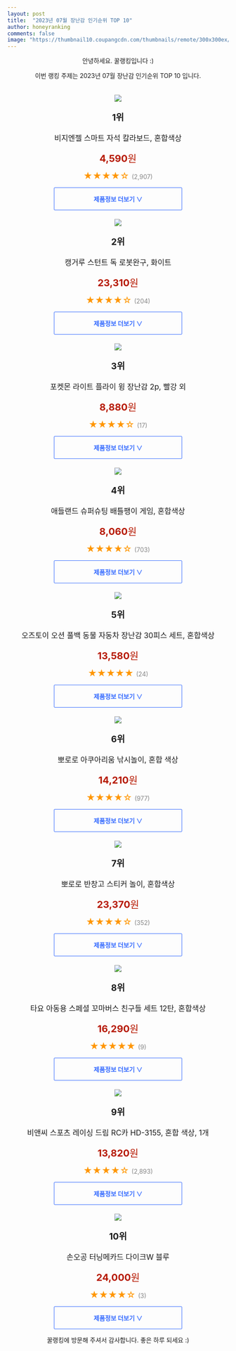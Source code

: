 ```yaml
---
layout: post
title:  "2023년 07월 장난감 인기순위 TOP 10"
author: honeyranking
comments: false
image: "https://thumbnail10.coupangcdn.com/thumbnails/remote/300x300ex/image/retail/images/59580913052100-989a27b0-f501-474e-b514-294f05299f3a.jpg"
---
```

<p style="text-align: center;">안녕하세요. 꿀랭킹입니다 :)</p>
<p style="text-align: center;">이번 랭킹 주제는 2023년 07월 장난감 인기순위 TOP 10 입니다.</p><center><img src="https://thumbnail10.coupangcdn.com/thumbnails/remote/300x300ex/image/retail/images/59580913052100-989a27b0-f501-474e-b514-294f05299f3a.jpg" style="margin-top:20px" /></center><p style="text-align: center; font-size: 20px"><b>1위</b></p><p style="text-align: center; font-size: 17px">비지엔젤 스마트 자석 칼라보드, 혼합색상</p><p style="text-align: center;"><span style="color: #b61800; font-size: 22px;"><b>4,590</b>원</span></p><p style="text-align: center;"><span style="color: #ff9600; font-size: 20px;">★★★★☆ </span><span style="color: #878787;">(2,907)</span></p><center><a href="https://link.coupang.com/a/3sFdO"><div style="font-size: 14px; display: inline-block; padding: 15px 90px; color: #346aff; border-radius: 2px; border: 1px solid #346aff; cursor: pointer;"><b>제품정보 더보기 &or;</b></div></a></center><center><img src="https://thumbnail7.coupangcdn.com/thumbnails/remote/300x300ex/image/retail/images/2022/09/06/14/8/b877bcba-5271-4cf0-abfb-969586344543.jpg" style="margin-top:20px" /></center><p style="text-align: center; font-size: 20px"><b>2위</b></p><p style="text-align: center; font-size: 17px">캥거루 스턴트 독 로봇완구, 화이트</p><p style="text-align: center;"><span style="color: #b61800; font-size: 22px;"><b>23,310</b>원</span></p><p style="text-align: center;"><span style="color: #ff9600; font-size: 20px;">★★★★☆ </span><span style="color: #878787;">(204)</span></p><center><a href="https://link.coupang.com/a/3sFdP"><div style="font-size: 14px; display: inline-block; padding: 15px 90px; color: #346aff; border-radius: 2px; border: 1px solid #346aff; cursor: pointer;"><b>제품정보 더보기 &or;</b></div></a></center><center><img src="https://thumbnail6.coupangcdn.com/thumbnails/remote/300x300ex/image/rs_quotation_api/edqfuqyg/cdfa7f2444cb4e468709d7922a2a3829.jpg" style="margin-top:20px" /></center><p style="text-align: center; font-size: 20px"><b>3위</b></p><p style="text-align: center; font-size: 17px">포켓몬 라이트 플라이 윙 장난감 2p, 빨강 외</p><p style="text-align: center;"><span style="color: #b61800; font-size: 22px;"><b>8,880</b>원</span></p><p style="text-align: center;"><span style="color: #ff9600; font-size: 20px;">★★★★☆ </span><span style="color: #878787;">(17)</span></p><center><a href="https://www.coupang.com/vp/products/7192007186?itemId=18160737597&q=%EC%9E%A5%EB%82%9C%EA%B0%90&sourceType=search&searchId=0459dfbb8e48401e900e856d6c0ed4ae"><div style="font-size: 14px; display: inline-block; padding: 15px 90px; color: #346aff; border-radius: 2px; border: 1px solid #346aff; cursor: pointer;"><b>제품정보 더보기 &or;</b></div></a></center><center><img src="https://thumbnail10.coupangcdn.com/thumbnails/remote/300x300ex/image/retail/images/4068902480138749-2da3abb4-b9ab-4f8f-8186-2ea293f54375.jpg" style="margin-top:20px" /></center><p style="text-align: center; font-size: 20px"><b>4위</b></p><p style="text-align: center; font-size: 17px">애들랜드 슈퍼슈팅 배틀팽이 게임, 혼합색상</p><p style="text-align: center;"><span style="color: #b61800; font-size: 22px;"><b>8,060</b>원</span></p><p style="text-align: center;"><span style="color: #ff9600; font-size: 20px;">★★★★☆ </span><span style="color: #878787;">(703)</span></p><center><a href="https://link.coupang.com/a/3sFdQ"><div style="font-size: 14px; display: inline-block; padding: 15px 90px; color: #346aff; border-radius: 2px; border: 1px solid #346aff; cursor: pointer;"><b>제품정보 더보기 &or;</b></div></a></center><center><img src="https://thumbnail7.coupangcdn.com/thumbnails/remote/300x300ex/image/rs_quotation_api/qiy9jyzm/dece1ca2262a464faa833727c7fe0856.jpg" style="margin-top:20px" /></center><p style="text-align: center; font-size: 20px"><b>5위</b></p><p style="text-align: center; font-size: 17px">오즈토이 오션 풀백 동물 자동차 장난감 30피스 세트, 혼합색상</p><p style="text-align: center;"><span style="color: #b61800; font-size: 22px;"><b>13,580</b>원</span></p><p style="text-align: center;"><span style="color: #ff9600; font-size: 20px;">★★★★★ </span><span style="color: #878787;">(24)</span></p><center><a href="https://www.coupang.com/vp/products/6210679353?itemId=12378245328&q=%EC%9E%A5%EB%82%9C%EA%B0%90&sourceType=search&searchId=0459dfbb8e48401e900e856d6c0ed4ae"><div style="font-size: 14px; display: inline-block; padding: 15px 90px; color: #346aff; border-radius: 2px; border: 1px solid #346aff; cursor: pointer;"><b>제품정보 더보기 &or;</b></div></a></center><center><img src="https://thumbnail10.coupangcdn.com/thumbnails/remote/300x300ex/image/product/image/vendoritem/2019/05/02/4144969735/e5198586-30b5-4870-a092-3c48cb45127b.jpg" style="margin-top:20px" /></center><p style="text-align: center; font-size: 20px"><b>6위</b></p><p style="text-align: center; font-size: 17px">뽀로로 아쿠아리움 낚시놀이, 혼합 색상</p><p style="text-align: center;"><span style="color: #b61800; font-size: 22px;"><b>14,210</b>원</span></p><p style="text-align: center;"><span style="color: #ff9600; font-size: 20px;">★★★★☆ </span><span style="color: #878787;">(977)</span></p><center><a href="https://link.coupang.com/a/3sFdR"><div style="font-size: 14px; display: inline-block; padding: 15px 90px; color: #346aff; border-radius: 2px; border: 1px solid #346aff; cursor: pointer;"><b>제품정보 더보기 &or;</b></div></a></center><center><img src="https://thumbnail10.coupangcdn.com/thumbnails/remote/300x300ex/image/rs_quotation_api/vpvcaeuq/fb6d7ddc2e5b410281758cb7b9057275.jpg" style="margin-top:20px" /></center><p style="text-align: center; font-size: 20px"><b>7위</b></p><p style="text-align: center; font-size: 17px">뽀로로 반창고 스티커 놀이, 혼합색상</p><p style="text-align: center;"><span style="color: #b61800; font-size: 22px;"><b>23,370</b>원</span></p><p style="text-align: center;"><span style="color: #ff9600; font-size: 20px;">★★★★☆ </span><span style="color: #878787;">(352)</span></p><center><a href="https://link.coupang.com/a/3sFdT"><div style="font-size: 14px; display: inline-block; padding: 15px 90px; color: #346aff; border-radius: 2px; border: 1px solid #346aff; cursor: pointer;"><b>제품정보 더보기 &or;</b></div></a></center><center><img src="https://thumbnail8.coupangcdn.com/thumbnails/remote/300x300ex/image/rs_quotation_api/sorbsv7f/c3cdde9037de4dcc917abbb3e717fac0.jpg" style="margin-top:20px" /></center><p style="text-align: center; font-size: 20px"><b>8위</b></p><p style="text-align: center; font-size: 17px">타요 아동용 스페셜 꼬마버스 친구들 세트 12탄, 혼합색상</p><p style="text-align: center;"><span style="color: #b61800; font-size: 22px;"><b>16,290</b>원</span></p><p style="text-align: center;"><span style="color: #ff9600; font-size: 20px;">★★★★★ </span><span style="color: #878787;">(9)</span></p><center><a href="https://link.coupang.com/a/3sFdV"><div style="font-size: 14px; display: inline-block; padding: 15px 90px; color: #346aff; border-radius: 2px; border: 1px solid #346aff; cursor: pointer;"><b>제품정보 더보기 &or;</b></div></a></center><center><img src="https://thumbnail10.coupangcdn.com/thumbnails/remote/300x300ex/image/retail/images/1750324433828378-75a5ea0a-6973-40c4-9d4a-02bae14f8cde.jpg" style="margin-top:20px" /></center><p style="text-align: center; font-size: 20px"><b>9위</b></p><p style="text-align: center; font-size: 17px">비앤씨 스포츠 레이싱 드림 RC카 HD-3155, 혼합 색상, 1개</p><p style="text-align: center;"><span style="color: #b61800; font-size: 22px;"><b>13,820</b>원</span></p><p style="text-align: center;"><span style="color: #ff9600; font-size: 20px;">★★★★☆ </span><span style="color: #878787;">(2,893)</span></p><center><a href="https://link.coupang.com/a/3sFdW"><div style="font-size: 14px; display: inline-block; padding: 15px 90px; color: #346aff; border-radius: 2px; border: 1px solid #346aff; cursor: pointer;"><b>제품정보 더보기 &or;</b></div></a></center><center><img src="https://thumbnail10.coupangcdn.com/thumbnails/remote/300x300ex/image/vendor_inventory/0a70/4ecfa214e3d8dd8d1872ac8a69553e387f34ec843c0262015e0b7d9c34f6.jpg" style="margin-top:20px" /></center><p style="text-align: center; font-size: 20px"><b>10위</b></p><p style="text-align: center; font-size: 17px">손오공 터닝메카드 다이크W 블루</p><p style="text-align: center;"><span style="color: #b61800; font-size: 22px;"><b>24,000</b>원</span></p><p style="text-align: center;"><span style="color: #ff9600; font-size: 20px;">★★★★☆ </span><span style="color: #878787;">(3)</span></p><center><a href="https://link.coupang.com/a/3sFdX"><div style="font-size: 14px; display: inline-block; padding: 15px 90px; color: #346aff; border-radius: 2px; border: 1px solid #346aff; cursor: pointer;"><b>제품정보 더보기 &or;</b></div></a></center><p style="text-align: center;">꿀랭킹에 방문해 주셔서 감사합니다. 좋은 하루 되세요 :)</p>